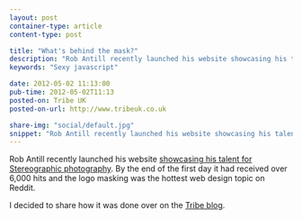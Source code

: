 ```yaml
---
layout: post
container-type: article
content-type: post

title: "What's behind the mask?"
description: "Rob Antill recently launched his website showcasing his talent for Stereographic photography. By the end of the first day it had received over 6,000 hits and the logo masking was the hottest web design topic on Reddit"
keywords: "Sexy javascript"

date: 2012-05-02 11:13:00
pub-time: 2012-05-02T11:13
posted-on: Tribe UK
posted-on-url: http://www.tribeuk.co.uk

share-img: "social/default.jpg"
snippet: "Rob Antill recently launched his website showcasing his talent for Stereographic photography. By the end of the first day it had received over 6,000 hits and the logo masking was the hottest web design topic on Reddit."
---
```


Rob Antill recently launched his website [showcasing his talent for Stereographic photography](http://www.panodrop.com). By the end of the first day it had received over 6,000 hits and the logo masking was the hottest web design topic on Reddit.

I decided to share how it was done over on the [Tribe blog](http://www.tribeuk.co.uk/blog/whats-behind-the-mask/).
